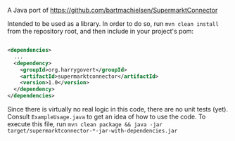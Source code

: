 A Java port of https://github.com/bartmachielsen/SupermarktConnector

Intended to be used as a library. In order to do so, run `mvn clean install` from the repository root, and then include
in your project's pom:
```xml

<dependencies>
  ...
  <dependency>
    <groupId>org.harrygovert</groupId>
    <artifactId>supermarktconnector</artifactId>
    <version>1.0</version>
  </dependency>
</dependencies>
```

Since there is virtually no real logic in this code, there are no unit tests (yet). Consult `ExampleUsage.java` to get
an idea of how to use the code. To execute this file,
run `mvn clean package && java -jar target/supermarktconnector-*-jar-with-dependencies.jar`  
